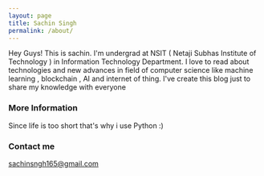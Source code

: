 ```yaml
---
layout: page
title: Sachin Singh
permalink: /about/
---
```


Hey Guys!
This is sachin. I'm undergrad at NSIT ( Netaji Subhas Institute of Technology ) in Information Technology Department.
I love to read about technologies and new advances in field of computer science like machine learning , blockchain , AI
and internet of thing. I've create this blog just to share my knowledge with everyone

### More Information
Since life is too short that's why i use Python :)

### Contact me

[sachinsngh165@gmail.com](mailto:sachinsngh165.com)
